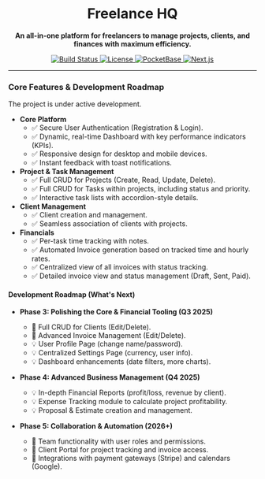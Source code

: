 <h1 align="center">Freelance HQ</h1>
<p align="center">
  <strong>An all-in-one platform for freelancers to manage projects, clients, and finances with maximum efficiency.</strong>
</p>

<p align="center">
  <a href="https://github.com/makkenzo/freelance-hq/actions/workflows/ci.yml">
    <img src="https://img.shields.io/github/actions/workflow/status/makkenzo/freelance-hq/ci.yml?branch=main&style=for-the-badge&logo=github&label=CI/CD" alt="Build Status">
  </a>
  <a href="https://github.com/makkenzo/freelance-hq/blob/main/LICENSE">
    <img src="https://img.shields.io/github/license/makkenzo/freelance-hq?style=for-the-badge&label=License&color=blue" alt="License">
  </a>
  <a href="#">
    <img src="https://img.shields.io/badge/PocketBase-B7F1E2?style=for-the-badge&logo=pocketbase&logoColor=black" alt="PocketBase">
  </a>
  <a href="#">
    <img src="https://img.shields.io/badge/Next.js-000000?style=for-the-badge&logo=nextdotjs&logoColor=white" alt="Next.js">
  </a>
</p>

---

### Core Features & Development Roadmap

The project is under active development.

- **Core Platform**
    - ✅ Secure User Authentication (Registration & Login).
    - ✅ Dynamic, real-time Dashboard with key performance indicators (KPIs).
    - ✅ Responsive design for desktop and mobile devices.
    - ✅ Instant feedback with toast notifications.
- **Project & Task Management**
    - ✅ Full CRUD for Projects (Create, Read, Update, Delete).
    - ✅ Full CRUD for Tasks within projects, including status and priority.
    - ✅ Interactive task lists with accordion-style details.
- **Client Management**
    - ✅ Client creation and management.
    - ✅ Seamless association of clients with projects.
- **Financials**
    - ✅ Per-task time tracking with notes.
    - ✅ Automated Invoice generation based on tracked time and hourly rates.
    - ✅ Centralized view of all invoices with status tracking.
    - ✅ Detailed invoice view and status management (Draft, Sent, Paid).

#### Development Roadmap (What's Next)

- **Phase 3: Polishing the Core & Financial Tooling (Q3 2025)**
    - 🚧 Full CRUD for Clients (Edit/Delete).
    - 🚧 Advanced Invoice Management (Edit/Delete).
    - 💡 User Profile Page (change name/password).
    - 💡 Centralized Settings Page (currency, user info).
    - 💡 Dashboard enhancements (date filters, more charts).

- **Phase 4: Advanced Business Management (Q4 2025)**
    - 💡 In-depth Financial Reports (profit/loss, revenue by client).
    - 💡 Expense Tracking module to calculate project profitability.
    - 💡 Proposal & Estimate creation and management.

- **Phase 5: Collaboration & Automation (2026+)**
    - 🚀 Team functionality with user roles and permissions.
    - 🚀 Client Portal for project tracking and invoice access.
    - 🚀 Integrations with payment gateways (Stripe) and calendars (Google).
